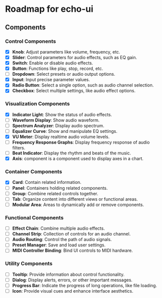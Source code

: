 # Roadmap for echo-ui

## Components

### Control Components

- [x] **Knob**: Adjust parameters like volume, frequency, etc.
- [x] **Slider**: Control parameters for audio effects, such as EQ gain.
- [x] **Switch**: Enable or disable audio effects.
- [x] **Button**: Functions like play, stop, record, etc.
- [ ] **Dropdown**: Select presets or audio output options.
- [x] **Input**: Input precise parameter values.
- [x] **Radio Button**: Select a single option, such as audio channel selection.
- [x] **Checkbox**: Select multiple settings, like audio effect options.

### Visualization Components

- [x] **Indicator Light**: Show the status of audio effects.
- [ ] **Waveform Display**: Show audio waveform.
- [ ] **Spectrum Analyzer**: Display audio spectrum.
- [ ] **Equalizer Curve**: Show and manipulate EQ settings.
- [x] **VU Meter**: Display realtime audio volume levels.
- [ ] **Frequency Response Graphs**: Display frequency response of audio filters.
- [ ] **Beat Indicator**: Display the rhythm and beats of the music.
- [x] **Axis**: component is a component used to display axes in a chart.

### Container Components

- [x] **Card**: Contain related information.
- [ ] **Panel**: Containers holding related components.
- [ ] **Group**: Combine related controls together.
- [ ] **Tab**: Organize content into different views or functional areas.
- [ ] **Modular Area**: Areas to dynamically add or remove components.

### Functional Components

- [ ] **Effect Chain**: Combine multiple audio effects.
- [ ] **Channel Strip**: Collection of controls for an audio channel.
- [ ] **Audio Routing**: Control the path of audio signals.
- [ ] **Preset Manager**: Save and load user settings.
- [ ] **MIDI Controller Binding**: Bind UI controls to MIDI hardware.

### Utility Components

- [ ] **Tooltip**: Provide information about control functionality.
- [ ] **Dialog**: Display alerts, errors, or other important messages.
- [ ] **Progress Bar**: Indicate the progress of long operations, like file loading.
- [ ] **Icon**: Provide visual cues and enhance interface aesthetics.
